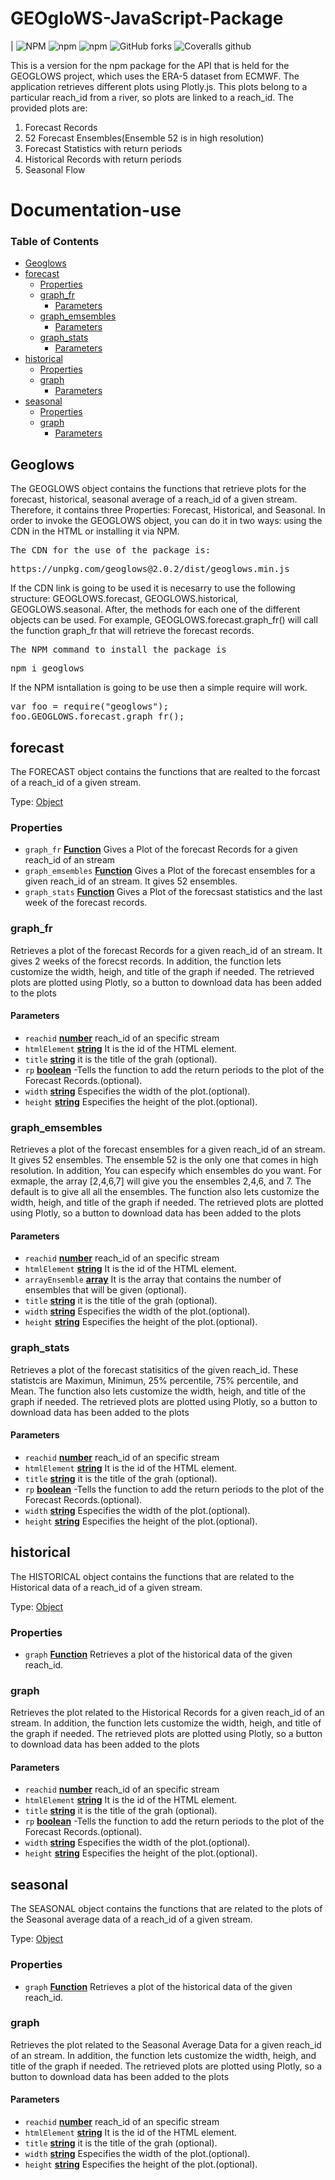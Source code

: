 # GEOgloWS-JavaScript-Package

\|
<img alt="NPM" src="https://img.shields.io/npm/l/geoglows">
<img alt="npm" src="https://img.shields.io/npm/dm/geoglows">
<img alt="npm" src="https://img.shields.io/npm/v/geoglows">
<img alt="GitHub forks" src="https://img.shields.io/github/forks/romer8/GEOgloWS-JavaScript-Package?style=social">
<img alt="Coveralls github" src="https://img.shields.io/coveralls/github/romer8/GEOgloWS-JavaScript-Package">

This is a version for the npm package for the API that is held for the GEOGLOWS project, which uses the ERA-5 dataset from ECMWF. The application retrieves different plots using Plotly.js.
This plots belong to a particular reach_id from a river, so plots are linked to a reach_id. The provided plots are:

<ol>
   <li>Forecast Records</li>
   <li>52 Forecast Ensembles(Ensemble 52 is in high resolution)</li>
   <li>Forecast Statistics with return periods</li>
   <li>Historical Records with return periods</li>
   <li>Seasonal Flow</li>
</ol>

# Documentation-use

<!-- Generated by documentation.js. Update this documentation by updating the source code. -->

### Table of Contents

-   [Geoglows](#geoglows)
-   [forecast](#forecast)
    -   [Properties](#properties)
    -   [graph_fr](#graph_fr)
        -   [Parameters](#parameters)
    -   [graph_emsembles](#graph_emsembles)
        -   [Parameters](#parameters-1)
    -   [graph_stats](#graph_stats)
        -   [Parameters](#parameters-2)
-   [historical](#historical)
    -   [Properties](#properties-1)
    -   [graph](#graph)
        -   [Parameters](#parameters-3)
-   [seasonal](#seasonal)
    -   [Properties](#properties-2)
    -   [graph](#graph-1)
        -   [Parameters](#parameters-4)

## Geoglows

The GEOGLOWS object contains the functions that retrieve plots for the forecast, historical, seasonal average of a reach_id of a given stream.
Therefore, it contains three Properties: Forecast, Historical, and Seasonal.
In order to invoke the GEOGLOWS object, you can do it in two ways: using the CDN in the HTML or installing it via NPM.

<pre>
The CDN for the use of the package is:
</pre>

<pre>
https://unpkg.com/geoglows@2.0.2/dist/geoglows.min.js
</pre>

If the CDN link is going to be used it is necesarry to use the following structure: GEOGLOWS.forecast, GEOGLOWS.historical, GEOGLOWS.seasonal. After, the methods for
each one of the different objects can be used. For example, GEOGLOWS.forecast.graph_fr() will call the function graph_fr that will retrieve the forecast records.

<pre>
The NPM command to install the package is
</pre>

<pre>
npm i geoglows
</pre>

If the NPM isntallation is going to be use then a simple require will work.

<pre>
var foo = require("geoglows");
foo.GEOGLOWS.forecast.graph_fr();
</pre>

## forecast

The FORECAST object contains the functions that are realted to the forcast of a reach_id of a given stream.

Type: [Object](https://developer.mozilla.org/docs/Web/JavaScript/Reference/Global_Objects/Object)

### Properties

-   `graph_fr` **[Function](https://developer.mozilla.org/docs/Web/JavaScript/Reference/Statements/function)** Gives a Plot of the forecast Records for a given reach_id of an stream
-   `graph_emsembles` **[Function](https://developer.mozilla.org/docs/Web/JavaScript/Reference/Statements/function)** Gives a Plot of the forecast ensembles for a given reach_id of an stream. It gives 52 ensembles.
-   `graph_stats` **[Function](https://developer.mozilla.org/docs/Web/JavaScript/Reference/Statements/function)** Gives a Plot of the forecsast statistics and the last week of the forecast records.

### graph_fr

Retrieves a plot of the forecast Records for a given reach_id of an stream. It gives 2 weeks of the forecst records.
In addition, the function lets customize the width, heigh, and title of the graph if needed.
The retrieved plots are plotted using Plotly, so a button to download data has been added to the plots

#### Parameters

-   `reachid` **[number](https://developer.mozilla.org/docs/Web/JavaScript/Reference/Global_Objects/Number)** reach_id of an specific stream
-   `htmlElement` **[string](https://developer.mozilla.org/docs/Web/JavaScript/Reference/Global_Objects/String)** It is the id of the HTML element.
-   `title` **[string](https://developer.mozilla.org/docs/Web/JavaScript/Reference/Global_Objects/String)** it is the title of the grah (optional).
-   `rp` **[boolean](https://developer.mozilla.org/docs/Web/JavaScript/Reference/Global_Objects/Boolean)** \-Tells the function to add the return periods to the plot of the Forecast Records.(optional).
-   `width` **[string](https://developer.mozilla.org/docs/Web/JavaScript/Reference/Global_Objects/String)** Especifies the width of the plot.(optional).
-   `height` **[string](https://developer.mozilla.org/docs/Web/JavaScript/Reference/Global_Objects/String)** Especifies the height of the plot.(optional).

### graph_emsembles

Retrieves a plot of the forecast ensembles for a given reach_id of an stream. It gives 52 ensembles. The ensemble 52 is the only one that comes in high resolution.
In addition, You can especify which ensembles do you want. For exmaple, the array [2,4,6,7] will give you the ensembles 2,4,6, and 7. The default is to give all
all the ensembles. The function also lets customize the width, heigh, and title of the graph if needed.
The retrieved plots are plotted using Plotly, so a button to download data has been added to the plots

#### Parameters

-   `reachid` **[number](https://developer.mozilla.org/docs/Web/JavaScript/Reference/Global_Objects/Number)** reach_id of an specific stream
-   `htmlElement` **[string](https://developer.mozilla.org/docs/Web/JavaScript/Reference/Global_Objects/String)** It is the id of the HTML element.
-   `arrayEnsemble` **[array](https://developer.mozilla.org/docs/Web/JavaScript/Reference/Global_Objects/Array)** It is the array that contains the number of ensembles that will be given (optional).
-   `title` **[string](https://developer.mozilla.org/docs/Web/JavaScript/Reference/Global_Objects/String)** it is the title of the grah (optional).
-   `width` **[string](https://developer.mozilla.org/docs/Web/JavaScript/Reference/Global_Objects/String)** Especifies the width of the plot.(optional).
-   `height` **[string](https://developer.mozilla.org/docs/Web/JavaScript/Reference/Global_Objects/String)** Especifies the height of the plot.(optional).

### graph_stats

Retrieves a plot of the forecast statisitics of the given reach_id. These statistcis are Maximun, Minimun, 25% percentile, 75% percentile, and Mean.
The function also lets customize the width, heigh, and title of the graph if needed.
The retrieved plots are plotted using Plotly, so a button to download data has been added to the plots

#### Parameters

-   `reachid` **[number](https://developer.mozilla.org/docs/Web/JavaScript/Reference/Global_Objects/Number)** reach_id of an specific stream
-   `htmlElement` **[string](https://developer.mozilla.org/docs/Web/JavaScript/Reference/Global_Objects/String)** It is the id of the HTML element.
-   `title` **[string](https://developer.mozilla.org/docs/Web/JavaScript/Reference/Global_Objects/String)** it is the title of the grah (optional).
-   `rp` **[boolean](https://developer.mozilla.org/docs/Web/JavaScript/Reference/Global_Objects/Boolean)** \-Tells the function to add the return periods to the plot of the Forecast Records.(optional).
-   `width` **[string](https://developer.mozilla.org/docs/Web/JavaScript/Reference/Global_Objects/String)** Especifies the width of the plot.(optional).
-   `height` **[string](https://developer.mozilla.org/docs/Web/JavaScript/Reference/Global_Objects/String)** Especifies the height of the plot.(optional).

## historical

The HISTORICAL object contains the functions that are related to the Historical data of a reach_id of a given stream.

Type: [Object](https://developer.mozilla.org/docs/Web/JavaScript/Reference/Global_Objects/Object)

### Properties

-   `graph` **[Function](https://developer.mozilla.org/docs/Web/JavaScript/Reference/Statements/function)** Retrieves a plot of the historical data of the given reach_id.

### graph

Retrieves the plot related to the Historical Records for a given reach_id of an stream.
In addition, the function lets customize the width, heigh, and title of the graph if needed.
The retrieved plots are plotted using Plotly, so a button to download data has been added to the plots

#### Parameters

-   `reachid` **[number](https://developer.mozilla.org/docs/Web/JavaScript/Reference/Global_Objects/Number)** reach_id of an specific stream
-   `htmlElement` **[string](https://developer.mozilla.org/docs/Web/JavaScript/Reference/Global_Objects/String)** It is the id of the HTML element.
-   `title` **[string](https://developer.mozilla.org/docs/Web/JavaScript/Reference/Global_Objects/String)** it is the title of the grah (optional).
-   `rp` **[boolean](https://developer.mozilla.org/docs/Web/JavaScript/Reference/Global_Objects/Boolean)** \-Tells the function to add the return periods to the plot of the Forecast Records.(optional).
-   `width` **[string](https://developer.mozilla.org/docs/Web/JavaScript/Reference/Global_Objects/String)** Especifies the width of the plot.(optional).
-   `height` **[string](https://developer.mozilla.org/docs/Web/JavaScript/Reference/Global_Objects/String)** Especifies the height of the plot.(optional).

## seasonal

The SEASONAL object contains the functions that are related to the plots of the Seasonal average data of a reach_id of a given stream.

Type: [Object](https://developer.mozilla.org/docs/Web/JavaScript/Reference/Global_Objects/Object)

### Properties

-   `graph` **[Function](https://developer.mozilla.org/docs/Web/JavaScript/Reference/Statements/function)** Retrieves a plot of the historical data of the given reach_id.

### graph

Retrieves the plot related to the Seasonal Average Data for a given reach_id of an stream.
In addition, the function lets customize the width, heigh, and title of the graph if needed.
The retrieved plots are plotted using Plotly, so a button to download data has been added to the plots

#### Parameters

-   `reachid` **[number](https://developer.mozilla.org/docs/Web/JavaScript/Reference/Global_Objects/Number)** reach_id of an specific stream
-   `htmlElement` **[string](https://developer.mozilla.org/docs/Web/JavaScript/Reference/Global_Objects/String)** It is the id of the HTML element.
-   `title` **[string](https://developer.mozilla.org/docs/Web/JavaScript/Reference/Global_Objects/String)** it is the title of the grah (optional).
-   `width` **[string](https://developer.mozilla.org/docs/Web/JavaScript/Reference/Global_Objects/String)** Especifies the width of the plot.(optional).
-   `height` **[string](https://developer.mozilla.org/docs/Web/JavaScript/Reference/Global_Objects/String)** Especifies the height of the plot.(optional).
